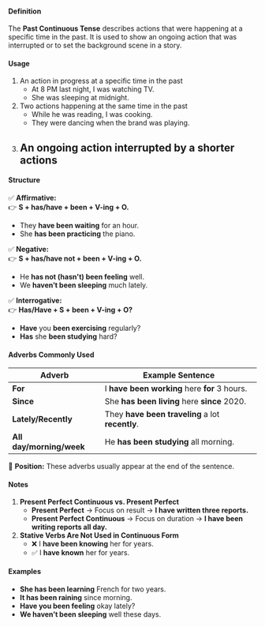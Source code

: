 #### **Definition**

The **Past Continuous Tense** describes actions that were happening at a specific time in the past. It is used to show an ongoing action that was interrupted or to set the background scene in a story.
#### **Usage**

1. An action in progress at a specific time in the past
	- At 8 PM last night, I was watching TV.
	- She was sleeping at midnight.
2. Two actions happening at the same time in the past
	- While he was reading, I was cooking.
	- They were dancing when the brand was playing.
3. An ongoing action interrupted by a shorter actions
	- 
#### **Structure**

✅ **Affirmative:**  
👉 **S + has/have + been + V-ing + O.**

- They **have been waiting** for an hour.
- She **has been practicing** the piano.

✅ **Negative:**  
👉 **S + has/have not + been + V-ing + O.**

- He **has not (hasn't) been feeling** well.
- We **haven’t been sleeping** much lately.

✅ **Interrogative:**  
👉 **Has/Have + S + been + V-ing + O?**

- **Have** you **been exercising** regularly?
- **Has** she **been studying** hard?

#### **Adverbs Commonly Used**

| **Adverb**               | **Example Sentence**                             |
| ------------------------ | ------------------------------------------------ |
| **For**                  | I **have been working** here **for** 3 hours.    |
| **Since**                | She **has been living** here **since** 2020.     |
| **Lately/Recently**      | They **have been traveling** a lot **recently**. |
| **All day/morning/week** | He **has been studying** all morning.            |

📌 **Position:** These adverbs usually appear at the end of the sentence.

#### **Notes**
1. **Present Perfect Continuous vs. Present Perfect**
    - **Present Perfect** → Focus on result → **I have written three reports.**
    - **Present Perfect Continuous** → Focus on duration → **I have been writing reports all day.**
2. **Stative Verbs Are Not Used in Continuous Form**
    - ❌ I **have been knowing** her for years.
    - ✅ I **have known** her for years.

#### **Examples**

- **She has been learning** French for two years.
- **It has been raining** since morning.
- **Have you been feeling** okay lately?
- **We haven’t been sleeping** well these days.